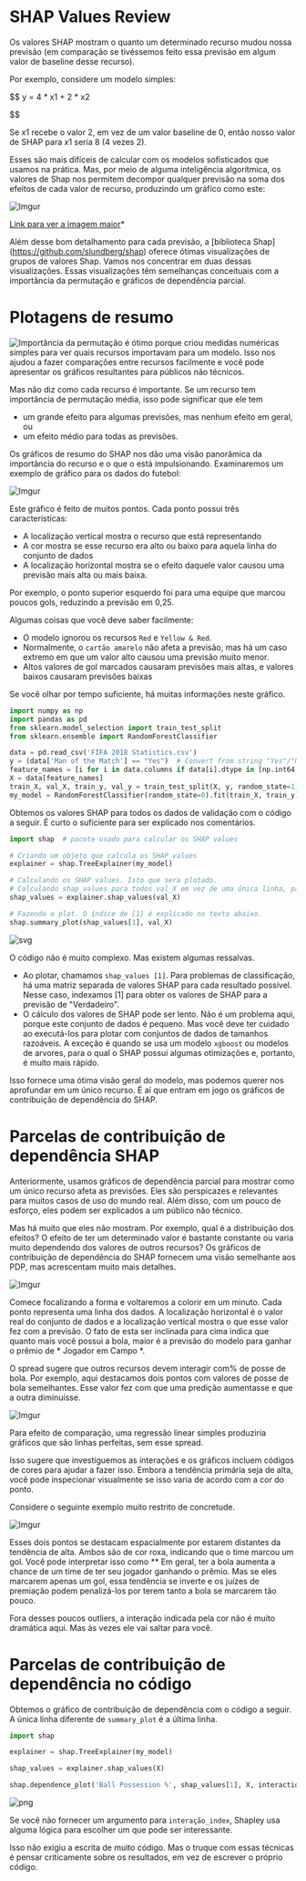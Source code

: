 # SHAP Values Review

Os valores SHAP mostram o quanto um determinado recurso mudou nossa previsão (em comparação se tivéssemos feito essa previsão em algum valor de baseline desse recurso).

Por exemplo, considere um modelo simples:

$$
y = 4 * x1 + 2 * x2

$$


Se $x1$ recebe o valor 2, em vez de um valor baseline de 0, então nosso valor de SHAP para $x1$ seria 8 (4 vezes 2).

Esses são mais difíceis de calcular com os modelos sofisticados que usamos na prática. Mas, por meio de alguma inteligência algorítmica, os valores de Shap nos permitem decompor qualquer previsão na soma dos efeitos de cada valor de recurso, produzindo um gráfico como este:

![Imgur](https://i.imgur.com/JVD2U7k.png)

[Link para ver a imagem maior](https://i.imgur.com/JVD2U7k.png)*

Além desse bom detalhamento para cada previsão, a [biblioteca Shap] (https://github.com/slundberg/shap) oferece ótimas visualizações de grupos de valores Shap. Vamos nos concentrar em duas dessas visualizações. Essas visualizações têm semelhanças conceituais com a importância da permutação e gráficos de dependência parcial.

# Plotagens de resumo

![Importância da permutação](https://github.com/brunobarella/Permutation_Importance_eli5) é ótimo porque criou medidas numéricas simples para ver quais recursos importavam para um modelo. Isso nos ajudou a fazer comparações entre recursos facilmente e você pode apresentar os gráficos resultantes para públicos não técnicos.

Mas não diz como cada recurso é importante. Se um recurso tem importância de permutação média, isso pode significar que ele tem

- um grande efeito para algumas previsões, mas nenhum efeito em geral, ou
- um efeito médio para todas as previsões.

Os gráficos de resumo do SHAP nos dão uma visão panorâmica da importância do recurso e o que o está impulsionando. Examinaremos um exemplo de gráfico para os dados do futebol:

![Imgur](https://i.imgur.com/Ew9X3su.png)

Este gráfico é feito de muitos pontos. Cada ponto possui três características:

- A localização vertical mostra o recurso que está representando
- A cor mostra se esse recurso era alto ou baixo para aquela linha do conjunto de dados
- A localização horizontal mostra se o efeito daquele valor causou uma previsão mais alta ou mais baixa.

Por exemplo, o ponto superior esquerdo foi para uma equipe que marcou poucos gols, reduzindo a previsão em 0,25.

Algumas coisas que você deve saber facilmente:

- O modelo ignorou os recursos `Red` e `Yellow & Red`.
- Normalmente, o `cartão amarelo` não afeta a previsão, mas há um caso extremo em que um valor alto causou uma previsão muito menor.
- Altos valores de gol marcados causaram previsões mais altas, e valores baixos causaram previsões baixas

Se você olhar por tempo suficiente, há muitas informações neste gráfico.

```python
import numpy as np
import pandas as pd
from sklearn.model_selection import train_test_split
from sklearn.ensemble import RandomForestClassifier

data = pd.read_csv('FIFA 2018 Statistics.csv')
y = (data['Man of the Match'] == "Yes")  # Convert from string "Yes"/"No" to binary
feature_names = [i for i in data.columns if data[i].dtype in [np.int64, np.int64]]
X = data[feature_names]
train_X, val_X, train_y, val_y = train_test_split(X, y, random_state=1)
my_model = RandomForestClassifier(random_state=0).fit(train_X, train_y)
```

Obtemos os valores SHAP para todos os dados de validação com o código a seguir. É curto o suficiente para ser explicado nos comentários.

```python
import shap  # pacote usado para calcular os SHAP values

# Criando um objeto que calcula os SHAP values
explainer = shap.TreeExplainer(my_model)

# Calculando os SHAP values. Isto que sera plotado.
# Calculando shap_values para todos val_X em vez de uma única linha, para ter mais dados para o gráfico.
shap_values = explainer.shap_values(val_X)

# Fazendo o plot. O índice de [1] é explicado no texto abaixo.
shap.summary_plot(shap_values[1], val_X)
```

![svg](advanced-uses-of-shap-values_files/advanced-uses-of-shap-values_3_0.svg)

O código não é muito complexo. Mas existem algumas ressalvas.

- Ao plotar, chamamos `shap_values [1]`. Para problemas de classificação, há uma matriz separada de valores SHAP para cada resultado possível. Nesse caso, indexamos [1] para obter os valores de SHAP para a previsão de "Verdadeiro".
- O cálculo dos valores de SHAP pode ser lento. Não é um problema aqui, porque este conjunto de dados é pequeno. Mas você deve ter cuidado ao executá-los para plotar com conjuntos de dados de tamanhos razoáveis. A exceção é quando se usa um modelo `xgboost` ou modelos de arvores, para o qual o SHAP possui algumas otimizações e, portanto, é muito mais rápido.

Isso fornece uma ótima visão geral do modelo, mas podemos querer nos aprofundar em um único recurso. É aí que entram em jogo os gráficos de contribuição de dependência do SHAP.

# Parcelas de contribuição de dependência SHAP

Anteriormente, usamos gráficos de dependência parcial para mostrar como um único recurso afeta as previsões. Eles são perspicazes e relevantes para muitos casos de uso do mundo real. Além disso, com um pouco de esforço, eles podem ser explicados a um público não técnico.

Mas há muito que eles não mostram. Por exemplo, qual é a distribuição dos efeitos? O efeito de ter um determinado valor é bastante constante ou varia muito dependendo dos valores de outros recursos? Os gráficos de contribuição de dependência do SHAP fornecem uma visão semelhante aos PDP, mas acrescentam muito mais detalhes.

![Imgur](https://i.imgur.com/uQ2JmBm.png)

Comece focalizando a forma e voltaremos a colorir em um minuto. Cada ponto representa uma linha dos dados. A localização horizontal é o valor real do conjunto de dados e a localização vertical mostra o que esse valor fez com a previsão. O fato de esta ser inclinada para cima indica que quanto mais você possui a bola, maior é a previsão do modelo para ganhar o prêmio de * Jogador em Campo *.

O spread sugere que outros recursos devem interagir com% de posse de bola. Por exemplo, aqui destacamos dois pontos com valores de posse de bola semelhantes. Esse valor fez com que uma predição aumentasse e que a outra diminuísse.

![Imgur](https://i.imgur.com/tFzp6jc.png)

Para efeito de comparação, uma regressão linear simples produziria gráficos que são linhas perfeitas, sem esse spread.

Isso sugere que investiguemos as interações e os gráficos incluem códigos de cores para ajudar a fazer isso. Embora a tendência primária seja de alta, você pode inspecionar visualmente se isso varia de acordo com a cor do ponto.

Considere o seguinte exemplo muito restrito de concretude.

![Imgur](https://i.imgur.com/NVB3eNW.png)

Esses dois pontos se destacam espacialmente por estarem distantes da tendência de alta. Ambos são de cor roxa, indicando que o time marcou um gol. Você pode interpretar isso como ** Em geral, ter a bola aumenta a chance de um time de ter seu jogador ganhando o prêmio. Mas se eles marcarem apenas um gol, essa tendência se inverte e os juízes de premiação podem penalizá-los por terem tanto a bola se marcarem tão pouco.

Fora desses poucos outliers, a interação indicada pela cor não é muito dramática aqui. Mas às vezes ele vai saltar para você.

# Parcelas de contribuição de dependência no código

Obtemos o gráfico de contribuição de dependência com o código a seguir. A única linha diferente de `summary_plot` é a última linha.

```python
import shap  

explainer = shap.TreeExplainer(my_model)

shap_values = explainer.shap_values(X)

shap.dependence_plot('Ball Possession %', shap_values[1], X, interaction_index="Goal Scored")
```

![png](advanced-uses-of-shap-values_files/advanced-uses-of-shap-values_5_0.png)

Se você não fornecer um argumento para `interação_index`, Shapley usa alguma lógica para escolher um que pode ser interessante.

Isso não exigiu a escrita de muito código. Mas o truque com essas técnicas é pensar criticamente sobre os resultados, em vez de escrever o próprio código.
